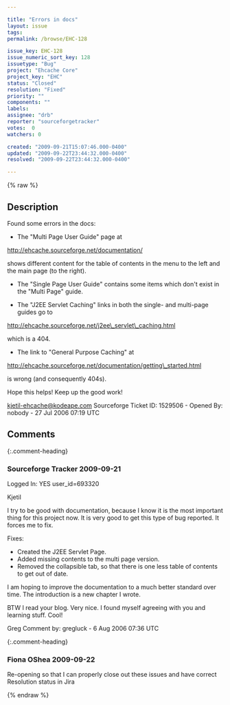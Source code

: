 ```yaml
---

title: "Errors in docs"
layout: issue
tags: 
permalink: /browse/EHC-128

issue_key: EHC-128
issue_numeric_sort_key: 128
issuetype: "Bug"
project: "Ehcache Core"
project_key: "EHC"
status: "Closed"
resolution: "Fixed"
priority: ""
components: ""
labels: 
assignee: "drb"
reporter: "sourceforgetracker"
votes:  0
watchers: 0

created: "2009-09-21T15:07:46.000-0400"
updated: "2009-09-22T23:44:32.000-0400"
resolved: "2009-09-22T23:44:32.000-0400"

---
```




{% raw %}



## Description

<div markdown="1" class="description">

Found some errors in the docs:

- The "Multi Page User Guide" page at

http://ehcache.sourceforge.net/documentation/

shows different content for the table of contents in
the menu to the left and the main page (to the right).

- The "Single Page User Guide" contains some items
which don't exist in the "Multi Page" guide.

- The "J2EE Servlet Caching" links in both the single-
and multi-page guides go to

http://ehcache.sourceforge.net/j2ee\_servlet\_caching.html

which is a 404.

- The link to "General Purpose Caching" at

http://ehcache.sourceforge.net/documentation/getting\_started.html

is wrong (and consequently 404s).


Hope this helps! Keep up the good work!

kjetil-ehcache@kodeape.com
Sourceforge Ticket ID: 1529506 - Opened By: nobody - 27 Jul 2006 07:19 UTC

</div>

## Comments


{:.comment-heading}
### **Sourceforge Tracker** <span class="date">2009-09-21</span>

<div markdown="1" class="comment">

Logged In: YES 
user\_id=693320

Kjetil

I try to be good with documentation, because I know it is the most important 
thing for this project now. It is very good to get this type of bug reported. It 
forces me to fix. 

Fixes:
- Created the J2EE Servlet Page.
- Added missing contents to the multi page version.
- Removed the collapsible tab, so that there is one less table of contents to 
get out of date.

I am hoping to improve the documentation to a much better standard over 
time. The introduction is a new chapter I wrote.

BTW  I read your blog. Very nice. I found myself agreeing with you and 
learning stuff. Cool!

Greg
Comment by: gregluck - 6 Aug 2006 07:36 UTC

</div>


{:.comment-heading}
### **Fiona OShea** <span class="date">2009-09-22</span>

<div markdown="1" class="comment">

Re-opening so that I can properly close out these issues and have correct Resolution status in Jira

</div>



{% endraw %}

